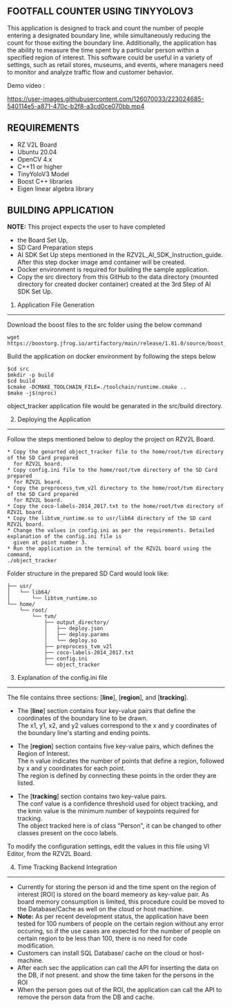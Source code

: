 FOOTFALL COUNTER USING TINYYOLOV3
---------------------------------

This application is designed to track and count the number of people entering a designated boundary line,
while simultaneously reducing the count for those exiting the boundary line. Additionally, the application 
has the ability to measure the time spent by a particular person within a specified region of interest. 
This software could be useful in a variety of settings, such as retail stores, museums, and events,
where managers need to monitor and analyze traffic flow and customer behavior.

Demo video : 



https://user-images.githubusercontent.com/126070033/223024685-540114e5-a871-470c-b2f8-a3cd0ce070bb.mp4



REQUIREMENTS
------------

- RZ V2L Board
- Ubuntu 20.04
- OpenCV 4.x
- C++11 or higher
- TinyYoloV3 Model
- Boost C++ libraries
- Eigen linear algebra library


BUILDING APPLICATION
--------------------

**NOTE:** This project expects the user to have completed 
- the Board Set Up, 
- SD Card Preparation steps 
- AI SDK Set Up steps mentioned in the RZV2L_AI_SDK_Instruction_guide. After this step docker image amd container will be created. 
- Docker environment is required for building the sample application. 
- Copy the src directory from this GitHub to the data directory (mounted directory for created docker container) created at the 3rd Step of AI SDK Set Up.

1. Application File Generation
******************************

Download the boost files to the src folder using the below command

``` 
wget https://boostorg.jfrog.io/artifactory/main/release/1.81.0/source/boost_1_81_0.tar.bz2
```
Build the application on docker environment by following the steps below
```
$cd src
$mkdir -p build
$cd build
$cmake -DCMAKE_TOOLCHAIN_FILE=./toolchain/runtime.cmake ..
$make -j$(nproc)
```
object_tracker application file would be genarated in the src/build directory.


2. Deploying the Application
****************************

Follow the steps mentioned below to deploy the project on RZV2L Board.

    * Copy the genarted object_tracker file to the home/root/tvm directory of the SD Card prepared
      for RZV2L board.
    * Copy config.ini file to the home/root/tvm directory of the SD Card prepared
      for RZV2L board.
    * Copy the preprocess_tvm_v2l directory to the home/root/tvm directory of the SD Card prepared
      for RZV2L board.
    * Copy the coco-labels-2014_2017.txt to the home/root/tvm directory of RZV2L board.
    * Copy the libtvm_runtime.so to usr/lib64 directory of the SD card RZV2L board.
    * Change the values in config.ini as per the requirements. Detailed explanation of the config.ini file is 
      given at point number 3.
    * Run the application in the terminal of the RZV2L board using the command,
	./object_tracker

Folder structure in the prepared SD Card would look like:
```
├── usr/
│   └── lib64/
│       └── libtvm_runtime.so
└── home/
    └── root/
        └── tvm/
            ├── output_directory/
            │   ├── deploy.json
            │   ├── deploy.params
            │   └── deploy.so
            ├── preprocess_tvm_v2l
            ├── coco-labels-2014_2017.txt
            ├── config.ini
            └── object_tracker

```

3. Explanation of the config.ini file
**************************************

The file contains three sections: [**line**], [**region**], and [**tracking**].


- The [**line**] section contains four key-value pairs that define the coordinates of the boundary line to be drawn.\
The x1, y1, x2, and y2 values correspond to the x and y coordinates of the boundary line's
starting and ending points.

- The [**region**] section contains five key-value pairs, which defines the Region of Interest.\
The n value indicates the number of points that define a region, followed by x and y coordinates
for each point.\
The region is defined by connecting these points in the order they are listed.

- The [**tracking**] section contains two key-value pairs.\
The conf value is a confidence threshold used for object tracking, and the kmin value is the minimum number of keypoints required for tracking.\
The object tracked here is of class "Person", it can be changed to other classes present on the coco labels.


To modify the configuration settings, edit the values in this file using VI Editor, from the RZV2L Board.

4. Time Tracking Backend Integration
*************************************

- Currently for storing the person id and the time spent on the region of interest [ROI] is stored on the board memeory as key-value pair. As board memory consumption is limited, this procedure could be moved to the Database/Cache as well on the cloud or host machine.
- **Note:**  As per recent development status, the application have been tested for 100 numbers of people on the certain region without any error occuring, so if the use cases are expected for the number of people on certain region to be less than 100, there is no need for code modification. 
- Customers can install SQL Database/ cache on the cloud or host-machine. 
- After each sec the application can call the API for inserting the data on the DB, if not present. and show the time taken for the persons in the ROI
- When the person goes out of the ROI, the application can call the API to remove the person data from the DB and cache.
